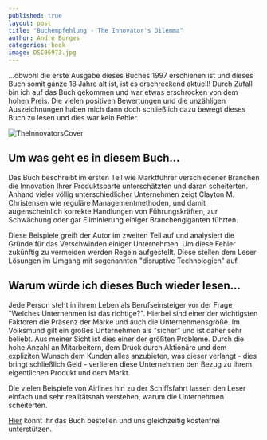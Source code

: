 ```yaml
---
published: true
layout: post
title: "Buchempfehlung - The Innovator's Dilemma"
author: André Borges
categories: book
image: DSC06973.jpg
---
```




...obwohl die erste Ausgabe dieses Buches 1997 erschienen ist und dieses Buch somit ganze 18 Jahre alt ist, ist es erschreckend aktuell! Durch Zufall bin ich auf das Buch gekommen und war etwas erschrocken von dem hohen Preis. Die vielen positiven Bewertungen und die unzähligen Auszeichnungen haben mich dann doch schließlich dazu bewegt dieses Buch zu lesen und dies war kein Fehler.

![TheInnovatorsCover]({{site.baseurl}}/images/DSC06973.jpg)

## Um was geht es in diesem Buch...
Das Buch beschreibt im ersten Teil wie Marktführer verschiedener Branchen die Innovation Ihrer Produktsparte unterschätzten und daran scheiterten. Anhand vieler völlig unterschiedlicher Unternehmen zeigt Clayton M. Christensen wie reguläre Managementmethoden, und damit augenscheinlich korrekte Handlungen von Führungskräften, zur Schwächung oder gar Eliminierung einiger Branchengiganten führten. 

Diese Beispiele greift der Autor im zweiten Teil auf und analysiert die Gründe für das Verschwinden einiger Unternehmen. Um diese Fehler zukünftig zu vermeiden werden Regeln aufgestellt. Diese stellen dem Leser Lösungen im Umgang mit sogenannten "disruptive Technologien" auf.

## Warum würde ich dieses Buch wieder lesen...
Jede Person steht in ihrem Leben als Berufseinsteiger vor der Frage "Welches Unternehmen ist das richtige?". Hierbei sind einer der wichtigsten Faktoren die Präsenz der Marke und auch die Unternehmensgröße. Im Volksmund gilt ein großes Unternehmen als "sicher" und ist daher sehr beliebt. Aus meiner Sicht ist dies einer der größten Probleme. Durch die hohe Anzahl an Mitarbeitern, dem Druck durch Aktionäre und dem expliziten Wunsch dem Kunden alles anzubieten, was dieser verlangt - dies bringt schließlich Geld - verlieren diese Unternehmen den Bezug zu ihrem eigentlichen Produkt und dem Markt.

Die vielen Beispiele von Airlines hin zu der Schiffsfahrt lassen den Leser einfach und sehr realitätsnah verstehen, warum die Unternehmen scheiterten.

[Hier](http://www.amazon.de/gp/product/380063791X/ref=as_li_tl?ie=UTF8&camp=2514&creative=9386&creativeASIN=380063791X&link_code=as3&tag=webworkersio-21&linkId=EFAPKNUHZLUKVJ6Z) könnt ihr das Buch bestellen und uns gleichzeitig kostenfrei unterstützen.
